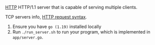 [HTTP](https://en.wikipedia.org/wiki/Hypertext_Transfer_Protocol) HTTP/1.1 server that is capable of serving multiple clients.

TCP servers info,
[HTTP request syntax](https://www.w3.org/Protocols/rfc2616/rfc2616-sec5.html).

1. Ensure you have `go (1.19)` installed locally
2. Run `./run_server.sh` to run your program, which is implemented in
   `app/server.go`.
